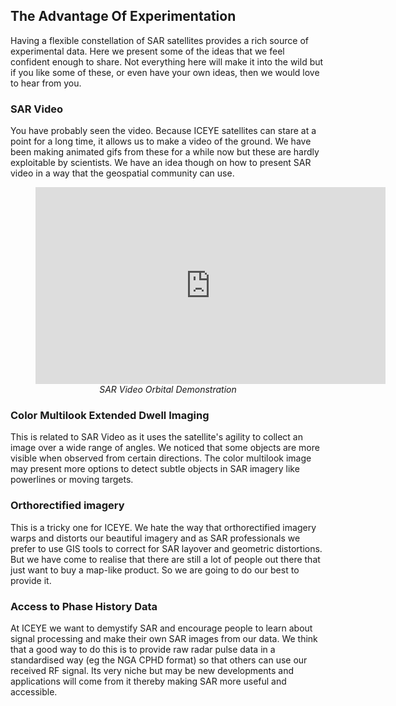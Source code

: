 ## The Advantage Of Experimentation
Having a flexible constellation of SAR satellites provides a rich source of experimental data. Here we present some of the ideas that we feel confident enough to share. Not everything here will make it into the wild but if you like some of these, or even have your own ideas, then we would love to hear from you.

### SAR Video
You have probably seen the video. Because ICEYE satellites can stare at a point for  a long time, it allows us to make a video of the ground. We have been making animated gifs from these for a while now but these are hardly exploitable by scientists. We have an idea though on how to present SAR video in a way that the geospatial community can use.
<figure>
<iframe width="560" height="315" src="https://www.youtube.com/embed/0Asd7Wq91gM" title="YouTube video player" frameborder="0" allow="accelerometer; autoplay; clipboard-write; encrypted-media; gyroscope; picture-in-picture" allowfullscreen></iframe>
<figcaption align = "center"><em>SAR Video Orbital Demonstration</em></figcaption>
</figure>

### Color Multilook Extended Dwell Imaging
This is related to SAR Video as it uses the satellite's agility to collect an image over a wide range of angles. We noticed that some objects are more visible when observed from certain directions. The color multilook image may present more options to detect subtle objects in SAR imagery like powerlines or moving targets.

### Orthorectified imagery
This is a tricky one for ICEYE. We hate the way that orthorectified imagery warps and distorts our beautiful imagery and as SAR professionals we prefer to use GIS tools to correct for SAR layover and geometric distortions. But we have come to realise that there are still a lot of people out there that just want to buy a map-like product. So we are going to do our best to provide it.

### Access to Phase History Data
At ICEYE we want to demystify SAR and encourage people to learn about signal processing and make their own SAR images from our data. We think that a good way to do this is to provide raw radar pulse data in a standardised way (eg the NGA CPHD format) so that others can use our received RF signal. Its very niche but may be new developments and applications will come from it thereby making SAR more useful and accessible.
